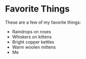 # Favorite Things

These are a few of my favorite things:

- Raindrops on roses
- Whiskers on kittens
- Bright copper kettles
- Warm woolen mittens
- Me
